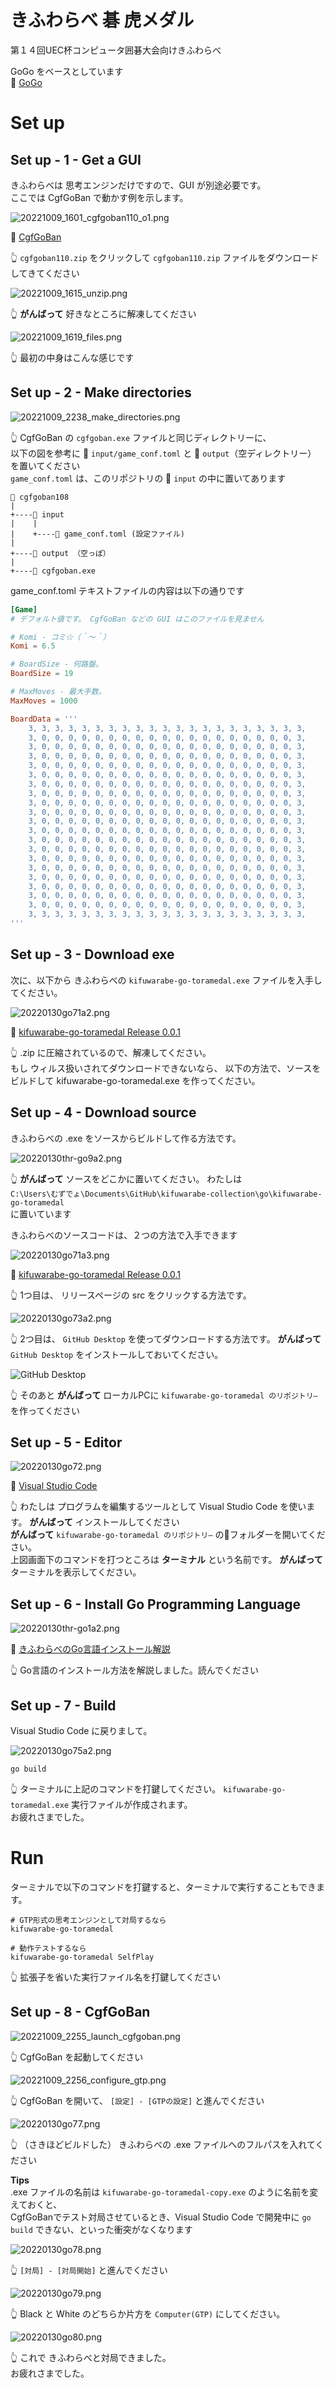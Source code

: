 # きふわらべ 碁 虎メダル

第１４回UEC杯コンピュータ囲碁大会向けきふわらべ  

GoGo をベースとしています  
📖 [GoGo](https://github.com/bleu48/GoGo)  

# Set up

## Set up - 1 - Get a GUI

きふわらべは 思考エンジンだけですので、GUI が別途必要です。  
ここでは CgfGoBan で動かす例を示します。  

![20221009_1601_cgfgoban110_o1.png](./docs/img/20221009_1601_cgfgoban110_o1.png)  

📖 [CgfGoBan](http://www.yss-aya.com/cgfgoban_j.html)  

👆 `cgfgoban110.zip` をクリックして `cgfgoban110.zip` ファイルをダウンロードしてきてください  

![20221009_1615_unzip.png](./docs/img/20221009_1615_unzip.png)  

👆 **がんばって** 好きなところに解凍してください  

![20221009_1619_files.png](./docs/img/20221009_1619_files.png)  

👆 最初の中身はこんな感じです  

## Set up - 2 - Make directories

![20221009_2238_make_directories.png](./docs/img/20221009_2238_make_directories.png)  

👆 CgfGoBan の `cgfgoban.exe` ファイルと同じディレクトリーに、  
以下の図を参考に 📄 `input/game_conf.toml` と 📂 `output`（空ディレクトリー） を置いてください  
`game_conf.toml` は、このリポジトリの 📂 `input` の中に置いてあります  

```plain
📂 cgfgoban108
|
+----📂 input
|    |
|    +----📄 game_conf.toml (設定ファイル)
|
+----📂 output （空っぽ）
|
+----📄 cgfgoban.exe
```

game_conf.toml テキストファイルの内容は以下の通りです  

```toml
[Game]
# デフォルト値です。 CgfGoBan などの GUI はこのファイルを見ません

# Komi - コミ☆（＾～＾）
Komi = 6.5

# BoardSize - 何路盤。
BoardSize = 19

# MaxMoves - 最大手数。
MaxMoves = 1000

BoardData = '''
	3, 3, 3, 3, 3, 3, 3, 3, 3, 3, 3, 3, 3, 3, 3, 3, 3, 3, 3, 3, 3,
	3, 0, 0, 0, 0, 0, 0, 0, 0, 0, 0, 0, 0, 0, 0, 0, 0, 0, 0, 0, 3,
	3, 0, 0, 0, 0, 0, 0, 0, 0, 0, 0, 0, 0, 0, 0, 0, 0, 0, 0, 0, 3,
	3, 0, 0, 0, 0, 0, 0, 0, 0, 0, 0, 0, 0, 0, 0, 0, 0, 0, 0, 0, 3,
	3, 0, 0, 0, 0, 0, 0, 0, 0, 0, 0, 0, 0, 0, 0, 0, 0, 0, 0, 0, 3,
	3, 0, 0, 0, 0, 0, 0, 0, 0, 0, 0, 0, 0, 0, 0, 0, 0, 0, 0, 0, 3,
	3, 0, 0, 0, 0, 0, 0, 0, 0, 0, 0, 0, 0, 0, 0, 0, 0, 0, 0, 0, 3,
	3, 0, 0, 0, 0, 0, 0, 0, 0, 0, 0, 0, 0, 0, 0, 0, 0, 0, 0, 0, 3,
	3, 0, 0, 0, 0, 0, 0, 0, 0, 0, 0, 0, 0, 0, 0, 0, 0, 0, 0, 0, 3,
	3, 0, 0, 0, 0, 0, 0, 0, 0, 0, 0, 0, 0, 0, 0, 0, 0, 0, 0, 0, 3,
	3, 0, 0, 0, 0, 0, 0, 0, 0, 0, 0, 0, 0, 0, 0, 0, 0, 0, 0, 0, 3,
	3, 0, 0, 0, 0, 0, 0, 0, 0, 0, 0, 0, 0, 0, 0, 0, 0, 0, 0, 0, 3,
	3, 0, 0, 0, 0, 0, 0, 0, 0, 0, 0, 0, 0, 0, 0, 0, 0, 0, 0, 0, 3,
	3, 0, 0, 0, 0, 0, 0, 0, 0, 0, 0, 0, 0, 0, 0, 0, 0, 0, 0, 0, 3,
	3, 0, 0, 0, 0, 0, 0, 0, 0, 0, 0, 0, 0, 0, 0, 0, 0, 0, 0, 0, 3,
	3, 0, 0, 0, 0, 0, 0, 0, 0, 0, 0, 0, 0, 0, 0, 0, 0, 0, 0, 0, 3,
	3, 0, 0, 0, 0, 0, 0, 0, 0, 0, 0, 0, 0, 0, 0, 0, 0, 0, 0, 0, 3,
	3, 0, 0, 0, 0, 0, 0, 0, 0, 0, 0, 0, 0, 0, 0, 0, 0, 0, 0, 0, 3,
	3, 0, 0, 0, 0, 0, 0, 0, 0, 0, 0, 0, 0, 0, 0, 0, 0, 0, 0, 0, 3,
	3, 0, 0, 0, 0, 0, 0, 0, 0, 0, 0, 0, 0, 0, 0, 0, 0, 0, 0, 0, 3,
	3, 3, 3, 3, 3, 3, 3, 3, 3, 3, 3, 3, 3, 3, 3, 3, 3, 3, 3, 3, 3,
'''
```

## Set up - 3 - Download exe

次に、以下から きふわらべの `kifuwarabe-go-toramedal.exe` ファイルを入手してください。  

![20220130go71a2.png](./docs/img/20220130go71a2.png)  

📖 [kifuwarabe-go-toramedal Release 0.0.1](https://github.com/muzudho/kifuwarabe-go-toramedal/releases/tag/0.0.1)

👆 .zip に圧縮されているので、解凍してください。  
もし ウィルス扱いされてダウンロードできないなら、 以下の方法で、ソースをビルドして kifuwarabe-go-toramedal.exe を作ってください。  

## Set up - 4 - Download source

きふわらべの .exe をソースからビルドして作る方法です。  

![20220130thr-go9a2.png](./doc/img/20220130thr-go9a2.png)  

👆 **がんばって** ソースをどこかに置いてください。 わたしは  
`C:\Users\むずでょ\Documents\GitHub\kifuwarabe-collection\go\kifuwarabe-go-toramedal`  
に置いています  

きふわらべのソースコードは、２つの方法で入手できます  

![20220130go71a3.png](./docs/img/20220130go71a3.png)  

📖 [kifuwarabe-go-toramedal Release 0.0.1](https://github.com/muzudho/kifuwarabe-go-toramedal/releases/tag/0.0.1)

👆 1つ目は、 リリースページの src をクリックする方法です。  

![20220130go73a2.png](./docs/img/20220130go73a2.png)  

👆 2つ目は、 `GitHub Desktop` を使ってダウンロードする方法です。 **がんばって** `GitHub Desktop` をインストールしておいてください。  

![GitHub Desktop](./docs/img/20220130go74.png)  

👆 そのあと **がんばって** ローカルPCに `kifuwarabe-go-toramedal のリポジトリ―` を作ってください  

## Set up - 5 - Editor

![20220130go72.png](./docs/img/20220130go72.png)  

📖 [Visual Studio Code](https://code.visualstudio.com/)  

👆 わたしは プログラムを編集するツールとして Visual Studio Code を使います。 **がんばって** インストールしてください  
**がんばって** `kifuwarabe-go-toramedal のリポジトリ―` の📂フォルダーを開いてください。  
上図画面下のコマンドを打つところは **ターミナル** という名前です。 **がんばって** ターミナルを表示してください。  

## Set up - 6 - Install Go Programming Language

![20220130thr-go1a2.png](./docs/img/20220130thr-go1a2.png)  

📖 [きふわらべのGo言語インストール解説](./doc/install/go.md)  

👆 Go言語のインストール方法を解説しました。読んでください  

## Set up - 7 - Build

Visual Studio Code に戻りまして。  

![20220130go75a2.png](./docs/img/20220130go75a2.png)  

```shell
go build
```

👆 ターミナルに上記のコマンドを打鍵してください。 `kifuwarabe-go-toramedal.exe` 実行ファイルが作成されます。  
お疲れさまでした。  

# Run

ターミナルで以下のコマンドを打鍵すると、ターミナルで実行することもできます。  

```shell
# GTP形式の思考エンジンとして対局するなら
kifuwarabe-go-toramedal

# 動作テストするなら
kifuwarabe-go-toramedal SelfPlay
```

👆 拡張子を省いた実行ファイル名を打鍵してください

## Set up - 8 - CgfGoBan

![20221009_2255_launch_cgfgoban.png](./docs/img/20221009_2255_launch_cgfgoban.png)  

👆 CgfGoBan を起動してください  

![20221009_2256_configure_gtp.png](./docs/img/20221009_2256_configure_gtp.png)  

👆 CgfGoBan を開いて、 `[設定] - [GTPの設定]` と進んでください  

![20220130go77.png](./docs/img/20220130go77.png)  

👆 （さきほどビルドした） きふわらべの .exe ファイルへのフルパスを入れてください  

**Tips**  
.exe ファイルの名前は `kifuwarabe-go-toramedal-copy.exe` のように名前を変えておくと、  
CgfGoBanでテスト対局させているとき、Visual Studio Code で開発中に `go build` できない、といった衝突がなくなります  

![20220130go78.png](doc/img/20220130go78.png)  

👆 `[対局] - [対局開始]` と進んでください  

![20220130go79.png](doc/img/20220130go79.png)  

👆 Black と White のどちらか片方を `Computer(GTP)` にしてください。  

![20220130go80.png](doc/img/20220130go80.png)  

👆 これで きふわらべと対局できました。  
お疲れさまでした。  
